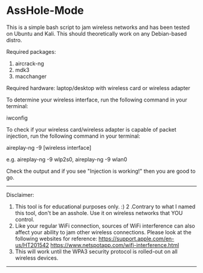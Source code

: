# AssHole-Mode

This is a simple bash script to jam wireless networks and has been tested on Ubuntu and Kali. This should theoretically work on any Debian-based distro.

Required packages:

1. aircrack-ng
2. mdk3
3. macchanger

Required hardware:
laptop/desktop with wireless card or wireless adapter

To determine your wireless interface, run the following command in your terminal:

iwconfig

To check if your wireless card/wireless adapter is capable of packet injection, run
the following command in your terminal:

aireplay-ng -9 [wireless interface]

e.g. aireplay-ng -9 wlp2s0, aireplay-ng -9 wlan0

Check the output and if you see "Injection is working!" then you are good to go.

************************
Disclaimer:

1. This tool is for educational purposes only. :)
2 .Contrary to what I named this tool, don't be an asshole. Use it on wireless networks that YOU control.
3. Like your regular WiFi connection, sources of WiFi interference can also affect your ability to jam other wireless connections.
Please look at the following websites for reference:
https://support.apple.com/en-us/HT201542
https://www.netspotapp.com/wifi-interference.html
4. This will work until the WPA3 security protocol is rolled-out on all wireless devices.

************************
